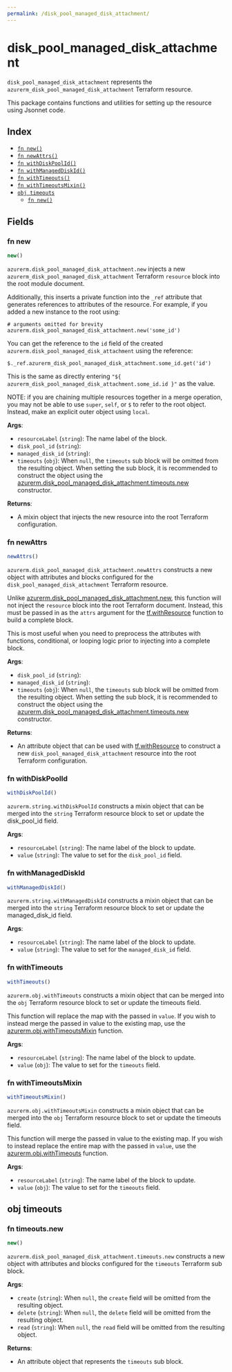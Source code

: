 ```yaml
---
permalink: /disk_pool_managed_disk_attachment/
---
```


# disk_pool_managed_disk_attachment

`disk_pool_managed_disk_attachment` represents the `azurerm_disk_pool_managed_disk_attachment` Terraform resource.



This package contains functions and utilities for setting up the resource using Jsonnet code.


## Index

* [`fn new()`](#fn-new)
* [`fn newAttrs()`](#fn-newattrs)
* [`fn withDiskPoolId()`](#fn-withdiskpoolid)
* [`fn withManagedDiskId()`](#fn-withmanageddiskid)
* [`fn withTimeouts()`](#fn-withtimeouts)
* [`fn withTimeoutsMixin()`](#fn-withtimeoutsmixin)
* [`obj timeouts`](#obj-timeouts)
  * [`fn new()`](#fn-timeoutsnew)

## Fields

### fn new

```ts
new()
```


`azurerm.disk_pool_managed_disk_attachment.new` injects a new `azurerm_disk_pool_managed_disk_attachment` Terraform `resource`
block into the root module document.

Additionally, this inserts a private function into the `_ref` attribute that generates references to attributes of the
resource. For example, if you added a new instance to the root using:

    # arguments omitted for brevity
    azurerm.disk_pool_managed_disk_attachment.new('some_id')

You can get the reference to the `id` field of the created `azurerm.disk_pool_managed_disk_attachment` using the reference:

    $._ref.azurerm_disk_pool_managed_disk_attachment.some_id.get('id')

This is the same as directly entering `"${ azurerm_disk_pool_managed_disk_attachment.some_id.id }"` as the value.

NOTE: if you are chaining multiple resources together in a merge operation, you may not be able to use `super`, `self`,
or `$` to refer to the root object. Instead, make an explicit outer object using `local`.

**Args**:
  - `resourceLabel` (`string`): The name label of the block.
  - `disk_pool_id` (`string`): 
  - `managed_disk_id` (`string`): 
  - `timeouts` (`obj`):  When `null`, the `timeouts` sub block will be omitted from the resulting object. When setting the sub block, it is recommended to construct the object using the [azurerm.disk_pool_managed_disk_attachment.timeouts.new](#fn-disk_pool_managed_disk_attachmenttimeoutsnew) constructor.

**Returns**:
- A mixin object that injects the new resource into the root Terraform configuration.


### fn newAttrs

```ts
newAttrs()
```


`azurerm.disk_pool_managed_disk_attachment.newAttrs` constructs a new object with attributes and blocks configured for the `disk_pool_managed_disk_attachment`
Terraform resource.

Unlike [azurerm.disk_pool_managed_disk_attachment.new](#fn-disk_pool_managed_disk_attachmentnew), this function will not inject the `resource`
block into the root Terraform document. Instead, this must be passed in as the `attrs` argument for the
[tf.withResource](https://github.com/tf-libsonnet/core/tree/main/docs#fn-withresource) function to build a complete block.

This is most useful when you need to preprocess the attributes with functions, conditional, or looping logic prior to
injecting into a complete block.

**Args**:
  - `disk_pool_id` (`string`): 
  - `managed_disk_id` (`string`): 
  - `timeouts` (`obj`):  When `null`, the `timeouts` sub block will be omitted from the resulting object. When setting the sub block, it is recommended to construct the object using the [azurerm.disk_pool_managed_disk_attachment.timeouts.new](#fn-disk_pool_managed_disk_attachmenttimeoutsnew) constructor.

**Returns**:
  - An attribute object that can be used with [tf.withResource](https://github.com/tf-libsonnet/core/tree/main/docs#fn-withresource) to construct a new `disk_pool_managed_disk_attachment` resource into the root Terraform configuration.


### fn withDiskPoolId

```ts
withDiskPoolId()
```

`azurerm.string.withDiskPoolId` constructs a mixin object that can be merged into the `string`
Terraform resource block to set or update the disk_pool_id field.



**Args**:
  - `resourceLabel` (`string`): The name label of the block to update.
  - `value` (`string`): The value to set for the `disk_pool_id` field.


### fn withManagedDiskId

```ts
withManagedDiskId()
```

`azurerm.string.withManagedDiskId` constructs a mixin object that can be merged into the `string`
Terraform resource block to set or update the managed_disk_id field.



**Args**:
  - `resourceLabel` (`string`): The name label of the block to update.
  - `value` (`string`): The value to set for the `managed_disk_id` field.


### fn withTimeouts

```ts
withTimeouts()
```

`azurerm.obj.withTimeouts` constructs a mixin object that can be merged into the `obj`
Terraform resource block to set or update the timeouts field.

This function will replace the map with the passed in `value`. If you wish to instead merge the
passed in value to the existing map, use the [azurerm.obj.withTimeoutsMixin](TODO) function.

**Args**:
  - `resourceLabel` (`string`): The name label of the block to update.
  - `value` (`obj`): The value to set for the `timeouts` field.


### fn withTimeoutsMixin

```ts
withTimeoutsMixin()
```

`azurerm.obj.withTimeoutsMixin` constructs a mixin object that can be merged into the `obj`
Terraform resource block to set or update the timeouts field.

This function will merge the passed in value to the existing map. If you wish
to instead replace the entire map with the passed in `value`, use the [azurerm.obj.withTimeouts](TODO)
function.


**Args**:
  - `resourceLabel` (`string`): The name label of the block to update.
  - `value` (`obj`): The value to set for the `timeouts` field.


## obj timeouts



### fn timeouts.new

```ts
new()
```


`azurerm.disk_pool_managed_disk_attachment.timeouts.new` constructs a new object with attributes and blocks configured for the `timeouts`
Terraform sub block.



**Args**:
  - `create` (`string`):  When `null`, the `create` field will be omitted from the resulting object.
  - `delete` (`string`):  When `null`, the `delete` field will be omitted from the resulting object.
  - `read` (`string`):  When `null`, the `read` field will be omitted from the resulting object.

**Returns**:
  - An attribute object that represents the `timeouts` sub block.
